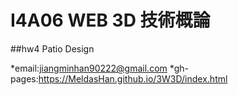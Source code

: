 # I4A06 WEB 3D 技術概論

##hw4 Patio Design


*email:jiangminhan90222@gmail.com 
*gh-pages:https://MeldasHan.github.io/3W3D/index.html

